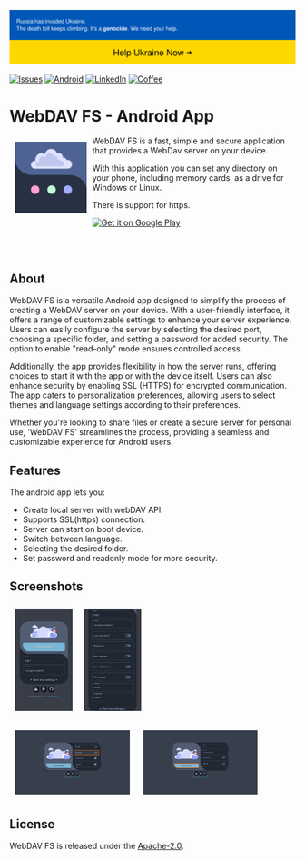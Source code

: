 [![Stand With Ukraine](https://raw.githubusercontent.com/vshymanskyy/StandWithUkraine/main/banner2-direct.svg)](https://vshymanskyy.github.io/StandWithUkraine/)

[![Issues][issues-shield]][issues-url] [![Android][android-shield]][gp-url] [![LinkedIn][linkedin-shield]][linkedin-url] [![Coffee][coffee-shield]][coffee-url]


# WebDAV FS - Android App

<img src="/screenshots/play_store_512.png" align="left"
width="25%" hspace="10" vspace="10">

WebDAV FS is a fast, simple and secure application that provides a WebDav server on your device. 

With this application you can set any directory on your phone, including memory cards, as a drive for Windows or Linux. 

There is support for https.

<p align="left">
<a href="https://play.google.com/store/apps/details?id=ua.tiar.webdavfs">
    <img alt="Get it on Google Play"
        height="73"
        src="https://play.google.com/intl/en_us/badges/images/generic/en_badge_web_generic.png" />
</a>  
</p>

<br></br>

## About
WebDAV FS is a versatile Android app designed to simplify the process of creating a WebDAV server on your device. With a user-friendly interface, it offers a range of customizable settings to enhance your server experience. Users can easily configure the server by selecting the desired port, choosing a specific folder, and setting a password for added security. The option to enable "read-only" mode ensures controlled access.

Additionally, the app provides flexibility in how the server runs, offering choices to start it with the app or with the device itself. Users can also enhance security by enabling SSL (HTTPS) for encrypted communication. The app caters to personalization preferences, allowing users to select themes and language settings according to their preferences.

Whether you're looking to share files or create a secure server for personal use, 'WebDAV FS' streamlines the process, providing a seamless and customizable experience for Android users.
## Features

The android app lets you:
- Create local server with webDAV API.
- Supports SSL(https) connection.
- Server can start on boot device.
- Switch between language.
- Selecting the desired folder.
- Set password and readonly mode for more security.
## Screenshots
[<img src="/screenshots/screen_1.jpeg" align="left" width="20%" hspace="10" vspace="10">]()
[<img src="/screenshots/screen_2.jpeg" align="center" width="20%" hspace="10" vspace="10">]()
    
[<img src="/screenshots/screen_tv_1.png" align="center" width="40%" hspace="10" vspace="10">]()
[<img src="/screenshots/screen_tv_2.png" align="center" width="40%" hspace="10" vspace="10">]()

## License

WebDAV FS is released under the [Apache-2.0](LICENSE).

[linkedin-url]: https://linkedin.com/in/tiarait
[linkedin-shield]: https://img.shields.io/badge/-LinkedIn-black.svg?style=for-the-badge&logo=linkedin&colorB=555
[issues-shield]: https://img.shields.io/github/issues/Tiarait/WebDav-FS.svg?style=for-the-badge
[issues-url]: https://github.com/Tiarait/WebDav-FS/issues
[version-shield]: https://img.shields.io/badge/Version-1.0.25-blue?style=for-the-badge
[gp-url]: https://play.google.com/store/apps/details?id=ua.tiar.webdavfs

[coffee-shield]: https://img.shields.io/badge/-Bye_me_a_coffee-red.svg?style=for-the-badge&logo=buymeacoffee&colorB=grey
[coffee-url]: https://www.buymeacoffee.com/tiarapps

[android-shield]: https://img.shields.io/badge/Android-5.0+-green?style=for-the-badge

    
